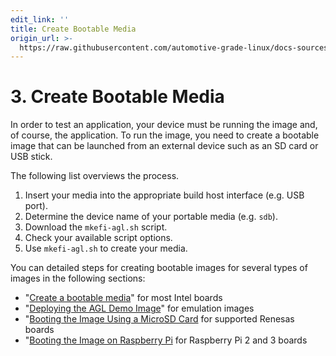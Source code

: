 ```yaml
---
edit_link: ''
title: Create Bootable Media
origin_url: >-
  https://raw.githubusercontent.com/automotive-grade-linux/docs-sources/guppy/docs/getting-started/app-workflow-bootables.md
---
```


<!-- WARNING: This file is generated by fetch_docs.js using /home/boron/Documents/AGL/docs-webtemplate/site/_data/tocs/getting_started/guppy/image-development-workflow-getting-started-book.yml -->

# 3. Create Bootable Media #

In order to test an application, your device must be running the image and, of course,
the application.
To run the image, you need to create a bootable image that can be launched
from an external device such as an SD card or USB stick.

The following list overviews the process.

1. Insert your media into the appropriate build host interface (e.g. USB port).
2. Determine the device name of your portable media (e.g. ``sdb``).
3. Download the ``mkefi-agl.sh`` script.
4. Check your available script options.
5. Use ``mkefi-agl.sh`` to create your media.

You can detailed steps for creating bootable images for several types of images
in the following sections:

* "[Create a bootable media](./machines/intel.html#3-creating-bootable-media)" for most Intel boards
* "[Deploying the AGL Demo Image](./machines/qemu.html#3-deploying-the-agl-demo-image)" for emulation images
* "[Booting the Image Using a MicroSD Card](./machines/renesas.html#7-booting-the-image-using-a-microsd-card) for supported Renesas boards
* "[Booting the Image on Raspberry Pi](./machines/raspberrypi.html#2-booting-the-image-on-raspberrypi) for Raspberry Pi 2 and 3 boards
